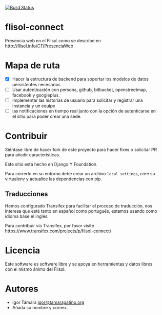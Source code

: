 [![Build Status](https://travis-ci.org/ikks/flisol-connect.svg?branch=master)](https://travis-ci.org/ikks/flisol-connect)

flisol-connect
==============

Presencia web en el Flisol como se describe en http://flisol.info/CT/PresenciaWeb


Mapa de ruta
============

- [X] Hacer la estructura de backend para soportar los modelos de datos persistentes
necesarios
- [ ] Usar autenticación con persona, github, bitbucket, openstreetmap, facebook y googleplus.
- [ ] Implementar las historias de usuario para solicitar y registrar una instancia y un equipo
- [ ] las notificaciones en tiempo real junto con la opción de
autenticarse en el sitio para poder crear una sede.

Contribuir
==========

Siéntase libre de hacer fork de este proyecto para hacer fixes o solicitar PR
para añadir características.

Este sitio está hecho en Django Y Foundation.

Para correrlo en su entorno debe crear un archivo `local_settings`, cree su virtualenv y actualice las
dependencias con pip.

Traducciones
------------

Hemos configurado Transifex para facilitar el proceso de
traducción, nos interesa que esté tanto en español como
portugués, estamos usando como idioma base el inglés.

Para contribuir vía Transifex, por favor visite
https://www.transifex.com/projects/p/flisol-connect/

Licencia
========

Este software es software libre y se apoya en herramientas y datos libres con
el mismo ánimo del Flisol.

Autores
=======

 * Igor Támara <igor@tamarapatino.org>
 * Añada su nombre y correo...
